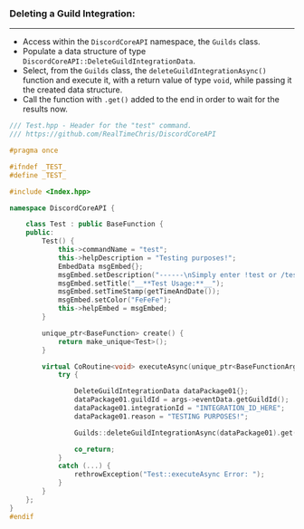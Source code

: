 ### **Deleting a Guild Integration:**
---
- Access within the `DiscordCoreAPI` namespace, the `Guilds` class.
- Populate a data structure of type `DiscordCoreAPI::DeleteGuildIntegrationData`.
- Select, from the `Guilds` class, the `deleteGuildIntegrationAsync()` function and execute it, with a return value of type `void`, while passing it the created data structure.
- Call the function with `.get()` added to the end in order to wait for the results now.

```cpp
/// Test.hpp - Header for the "test" command.
/// https://github.com/RealTimeChris/DiscordCoreAPI

#pragma once

#ifndef _TEST_
#define _TEST_

#include <Index.hpp>

namespace DiscordCoreAPI {

	class Test : public BaseFunction {
	public:
		Test() {
			this->commandName = "test";
			this->helpDescription = "Testing purposes!";
			EmbedData msgEmbed{};
			msgEmbed.setDescription("------\nSimply enter !test or /test!\n------");
			msgEmbed.setTitle("__**Test Usage:**__");
			msgEmbed.setTimeStamp(getTimeAndDate());
			msgEmbed.setColor("FeFeFe");
			this->helpEmbed = msgEmbed;
		}

		unique_ptr<BaseFunction> create() {
			return make_unique<Test>();
		}

		virtual CoRoutine<void> executeAsync(unique_ptr<BaseFunctionArguments> args) {
			try {

				DeleteGuildIntegrationData dataPackage01{};
				dataPackage01.guildId = args->eventData.getGuildId();
				dataPackage01.integrationId = "INTEGRATION_ID_HERE";
				dataPackage01.reason = "TESTING PURPOSES!";

				Guilds::deleteGuildIntegrationAsync(dataPackage01).get();

				co_return;
			}
			catch (...) {
				rethrowException("Test::executeAsync Error: ");
			}
		}
	};
}
#endif


```
